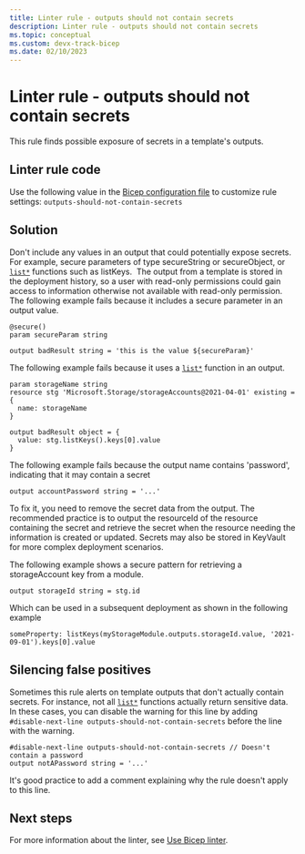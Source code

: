 ```yaml
---
title: Linter rule - outputs should not contain secrets
description: Linter rule - outputs should not contain secrets
ms.topic: conceptual
ms.custom: devx-track-bicep
ms.date: 02/10/2023
---
```


# Linter rule - outputs should not contain secrets

This rule finds possible exposure of secrets in a template's outputs.

## Linter rule code

Use the following value in the [Bicep configuration file](bicep-config-linter.md) to customize rule settings:
​
`outputs-should-not-contain-secrets`

## Solution

Don't include any values in an output that could potentially expose secrets. For example, secure parameters of type secureString or secureObject, or [`list*`](./bicep-functions-resource.md#list) functions such as listKeys.
​
The output from a template is stored in the deployment history, so a user with read-only permissions could gain access to information otherwise not available with read-only permission.
​
The following example fails because it includes a secure parameter in an output value.

```bicep
@secure()
param secureParam string
​
output badResult string = 'this is the value ${secureParam}'
```

The following example fails because it uses a [`list*`](./bicep-functions-resource.md#list) function in an output.

```bicep
param storageName string
resource stg 'Microsoft.Storage/storageAccounts@2021-04-01' existing = {
  name: storageName
}
​
output badResult object = {
  value: stg.listKeys().keys[0].value
}
```

The following example fails because the output name contains 'password', indicating that it may contain a secret

```bicep
output accountPassword string = '...'
```

To fix it, you need to remove the secret data from the output.  The recommended practice is to output the resourceId of the resource containing the secret and retrieve the secret when the resource needing the information is created or updated.  Secrets may also be stored in KeyVault for more complex deployment scenarios.

The following example shows a secure pattern for retrieving a storageAccount key from a module.

```bicep
output storageId string = stg.id
```

Which can be used in a subsequent deployment as shown in the following example

```bicep
someProperty: listKeys(myStorageModule.outputs.storageId.value, '2021-09-01').keys[0].value
```

## Silencing false positives

Sometimes this rule alerts on template outputs that don't actually contain secrets. For instance, not all [`list*`](./bicep-functions-resource.md#list) functions actually return sensitive data. In these cases, you can disable the warning for this line by adding `#disable-next-line outputs-should-not-contain-secrets` before the line with the warning.

```bicep
#disable-next-line outputs-should-not-contain-secrets // Doesn't contain a password
output notAPassword string = '...'
```

It's good practice to add a comment explaining why the rule doesn't apply to this line.

## Next steps

For more information about the linter, see [Use Bicep linter](./linter.md).
